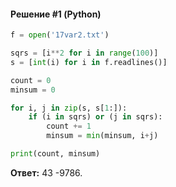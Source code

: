 #### Решение #1 (Python)
```python
f = open('17var2.txt')

sqrs = [i**2 for i in range(100)]
s = [int(i) for i in f.readlines()]

count = 0
minsum = 0

for i, j in zip(s, s[1:]):
	if (i in sqrs) or (j in sqrs):
		count += 1
		minsum = min(minsum, i+j)

print(count, minsum)
```
**Ответ:** 43 -9786.
